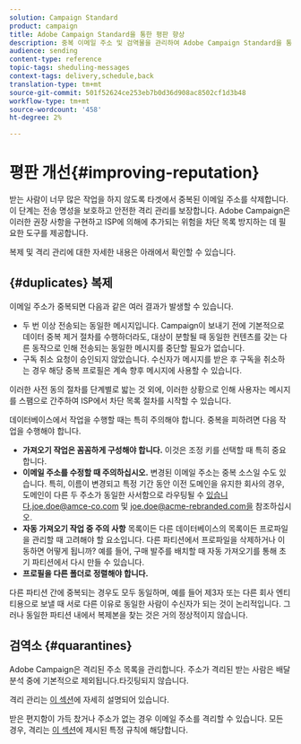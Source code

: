 ```yaml
---
solution: Campaign Standard
product: campaign
title: Adobe Campaign Standard을 통한 평판 향상
description: 중복 이메일 주소 및 검역물을 관리하여 Adobe Campaign Standard을 통해 명성을 높이는 방법을 살펴볼 수 있습니다.
audience: sending
content-type: reference
topic-tags: sheduling-messages
context-tags: delivery,schedule,back
translation-type: tm+mt
source-git-commit: 501f52624ce253eb7b0d36d908ac8502cf1d3b48
workflow-type: tm+mt
source-wordcount: '458'
ht-degree: 2%

---
```



# 평판 개선{#improving-reputation}

받는 사람이 너무 많은 작업을 하지 않도록 타겟에서 중복된 이메일 주소를 삭제합니다. 이 단계는 전송 명성을 보호하고 안전한 격리 관리를 보장합니다. Adobe Campaign은 이러한 권장 사항을 구현하고 ISP에 의해에 추가되는 위험을 차단 목록 방지하는 데 필요한 도구를 제공합니다.

복제 및 격리 관리에 대한 자세한 내용은 아래에서 확인할 수 있습니다.

## {#duplicates} 복제

이메일 주소가 중복되면 다음과 같은 여러 결과가 발생할 수 있습니다.
* 두 번 이상 전송되는 동일한 메시지입니다. Campaign이 보내기 전에 기본적으로 데이터 중복 제거 절차를 수행하더라도, 대상이 분할될 때 동일한 컨텐츠를 갖는 다른 동작으로 인해 전송되는 동일한 메시지를 중단할 필요가 없습니다.
* 구독 취소 요청이 승인되지 않았습니다. 수신자가 메시지를 받은 후 구독을 취소하는 경우 해당 중복 프로필은 계속 향후 메시지에 사용할 수 있습니다.

이러한 사전 동의 절차를 단계별로 밟는 것 외에, 이러한 상황으로 인해 사용자는 메시지를 스팸으로 간주하여 ISP에서 차단 목록 절차를 시작할 수 있습니다.

데이터베이스에서 작업을 수행할 때는 특히 주의해야 합니다. 중복을 피하려면 다음 작업을 수행해야 합니다.
* **가져오기 작업은 꼼꼼하게 구성해야 합니다.** 이것은 조정 키를 선택할 때 특히 중요합니다.
* **이메일 주소를 수정할 때 주의하십시오.** 변경된 이메일 주소는 중복 소스일 수도 있습니다. 특히, 이름이 변경되고 특정 기간 동안 이전 도메인을 유지한 회사의 경우, 도메인이 다른 두 주소가 동일한 사서함으로 라우팅될 수 있습니다.joe.doe@amce-co.com 및 joe.doe@acme-rebranded.com을 참조하십시오.
* **자동 가져오기 작업 중 주의 사항** 목록이든 다른 데이터베이스의 목록이든 프로파일을 관리할 때 고려해야 할 요소입니다. 다른 파티션에서 프로파일을 삭제하거나 이동하면 어떻게 됩니까? 예를 들어, 구매 발주를 배치할 때 자동 가져오기를 통해 초기 파티션에서 다시 만들 수 있습니다.
* **프로필을 다른 폴더로 정렬해야 합니다.**

다른 파티션 간에 중복되는 경우도 모두 동일하며, 예를 들어 제3자 또는 다른 회사 엔티티용으로 보낼 때 서로 다른 이유로 동일한 사람이 수신자가 되는 것이 논리적입니다. 그러나 동일한 파티션 내에서 복제본을 찾는 것은 거의 정상적이지 않습니다.

## 검역소 {#quarantines}

Adobe Campaign은 격리된 주소 목록을 관리합니다. 주소가 격리된 받는 사람은 배달 분석 중에 기본적으로 제외됩니다.타깃팅되지 않습니다.

격리 관리는 [이 섹션](../../sending/using/understanding-quarantine-management.md)에 자세히 설명되어 있습니다.

받은 편지함이 가득 찼거나 주소가 없는 경우 이메일 주소를 격리할 수 있습니다. 모든 경우, 격리는 [이 섹션](../../sending/using/understanding-quarantine-management.md#conditions-for-sending-an-address-to-quarantine)에 제시된 특정 규칙에 해당합니다.
